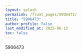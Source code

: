 ```yaml
---
layout: splash
permalink: /float_pages/5906473/
title: "5906473"
author_profile: false
last_modified_at: 2025-06-13
toc: false
---
```

 
5906473
